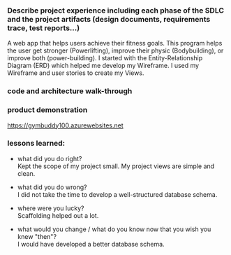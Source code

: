 ### Describe project experience including each phase of the SDLC and the project artifacts (design documents, requirements trace, test reports...)
A web app that helps users achieve their fitness goals. This program helps the user get stronger (Powerlifting), improve their physic (Bodybuilding), or improve both (power-building). I started with the Entity-Relationship Diagram (ERD) which helped me develop my Wireframe. I used my Wireframe and user stories to create my Views. 
### code and architecture walk-through

### product demonstration
https://gymbuddy100.azurewebsites.net
### lessons learned:
* what did you do right? </br>
Kept the scope of my project small. 
My project views are simple and clean.
* what did you do wrong? </br>
 I did not take the time to develop a well-structured database schema.

* where were you lucky? </br>
Scaffolding helped out a lot. 
* what would you change / what do you know now that you wish you knew "then"? </br>
I would have developed a better database schema. 
